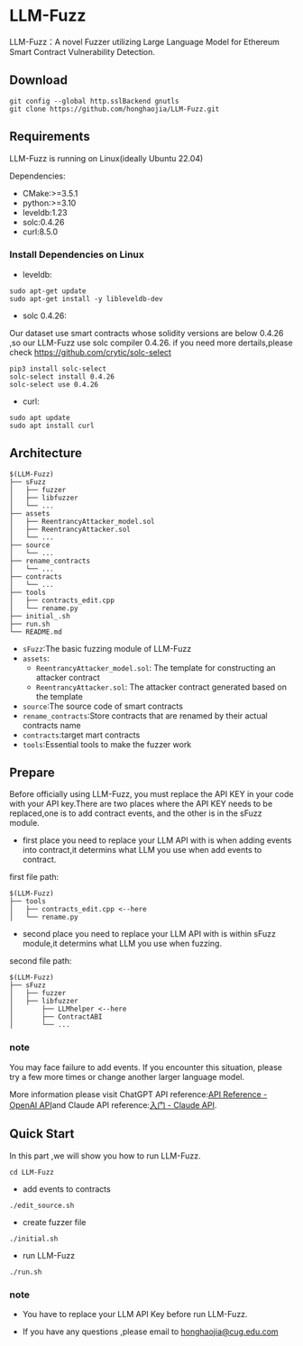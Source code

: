 # LLM-Fuzz

LLM-Fuzz：A novel Fuzzer utilizing Large Language Model for Ethereum Smart Contract Vulnerability Detection.

## Download

```
git config --global http.sslBackend gnutls
git clone https://github.com/honghaojia/LLM-Fuzz.git
```

## Requirements

LLM-Fuzz is running on Linux(ideally Ubuntu 22.04)

Dependencies:

- CMake:>=3.5.1
- python:>=3.10
- leveldb:1.23
- solc:0.4.26
- curl:8.5.0

### Install Dependencies on Linux

- leveldb:

```
sudo apt-get update
sudo apt-get install -y libleveldb-dev
```

- solc 0.4.26:

Our dataset use smart contracts whose solidity versions are below 0.4.26 ,so our LLM-Fuzz use  solc compiler 0.4.26. if you need more dertails,please check https://github.com/crytic/solc-select

```
pip3 install solc-select
solc-select install 0.4.26
solc-select use 0.4.26
```

- curl:

```
sudo apt update
sudo apt install curl
```

## Architecture

```
$(LLM-Fuzz)
├── sFuzz
│   ├── fuzzer
│   ├── libfuzzer
│   └── ...
├── assets
│   ├── ReentrancyAttacker_model.sol
│   ├── ReentrancyAttacker.sol
│   └── ...
├── source
│   └── ...
├── rename_contracts
│   └── ...
├── contracts
│   └── ...
├── tools
│   ├── contracts_edit.cpp
│   └── rename.py
├── initial_.sh
├── run.sh
└── README.md
```

- `sFuzz`:The basic fuzzing module of LLM-Fuzz
- `assets`:
  - `ReentrancyAttacker_model.sol`: The template for constructing an attacker contract
  - `ReentrancyAttacker.sol`: The attacker contract generated based on the template
- `source`:The source code of smart contracts
- `rename_contracts`:Store contracts that are renamed by their actual contracts name
- `contracts`:target mart contracts
- `tools`:Essential tools to make the fuzzer work

## Prepare

Before officially using LLM-Fuzz, you must replace the API KEY in your code with your API key.There are two places where the API KEY needs to be replaced,one is to add contract events, and the other is in the sFuzz module.

- first place you need to replace your LLM API with is when adding events into contract,it determins what LLM you use when add events to contract.

first file path:

```
$(LLM-Fuzz)
├── tools
│   ├── contracts_edit.cpp <--here
│   └── rename.py
```

- second place you need to replace your LLM API with is within sFuzz module,it determins what LLM you use when fuzzing.

second file path:

```
$(LLM-Fuzz)
├── sFuzz
│   ├── fuzzer
│   ├── libfuzzer
│   	├── LLMhelper <--here
│   	├── ContractABI
│   	└── ...
```

### note

You may face failure to add events. If you encounter this situation, please try a few more times or change another larger language model.

More information please visit ChatGPT API reference:[API Reference - OpenAI API](https://platform.openai.com/docs/api-reference/introduction)and Claude API reference:[入门 - Claude API](https://claude.apifox.cn/doc-3090880).

## Quick Start

In this part ,we will show you how to run LLM-Fuzz.

```
cd LLM-Fuzz
```

- add events to contracts

```
./edit_source.sh
```

- create fuzzer file 

```
./initial.sh
```

- run LLM-Fuzz

```
./run.sh
```

### note

- You have to replace your LLM API Key before run LLM-Fuzz. 

- If you have any questions ,please email to honghaojia@cug.edu.com



